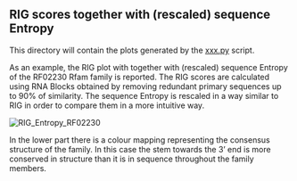 ## RIG scores together with (rescaled) sequence Entropy

This directory will contain the plots generated by the [xxx.py](../../scripts/xxx.py) 
script.

As an example, the RIG plot with together with (rescaled) sequence Entropy of the RF02230 Rfam family is reported. The RIG 
scores are calculated using RNA Blocks obtained by removing redundant primary sequences up to 90% of similarity. The 
sequence Entropy is rescaled in a way similar to RIG in order to compare them in a more intuitive way.

![RIG_Entropy_RF02230](../../images/RIG_Entropy_RF02230.png)

In the lower part there is a colour mapping representing the consensus structure of the family. In this case the stem 
towards the 3’ end is more conserved in structure than it is in sequence throughout the family members. 